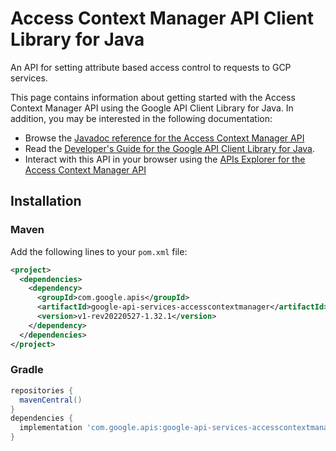 # Access Context Manager API Client Library for Java

An API for setting attribute based access control to requests to GCP services.

This page contains information about getting started with the Access Context Manager API
using the Google API Client Library for Java. In addition, you may be interested
in the following documentation:

* Browse the [Javadoc reference for the Access Context Manager API][javadoc]
* Read the [Developer's Guide for the Google API Client Library for Java][google-api-client].
* Interact with this API in your browser using the [APIs Explorer for the Access Context Manager API][api-explorer]

## Installation

### Maven

Add the following lines to your `pom.xml` file:

```xml
<project>
  <dependencies>
    <dependency>
      <groupId>com.google.apis</groupId>
      <artifactId>google-api-services-accesscontextmanager</artifactId>
      <version>v1-rev20220527-1.32.1</version>
    </dependency>
  </dependencies>
</project>
```

### Gradle

```gradle
repositories {
  mavenCentral()
}
dependencies {
  implementation 'com.google.apis:google-api-services-accesscontextmanager:v1-rev20220527-1.32.1'
}
```

[javadoc]: https://googleapis.dev/java/google-api-services-accesscontextmanager/latest/index.html
[google-api-client]: https://github.com/googleapis/google-api-java-client/
[api-explorer]: https://developers.google.com/apis-explorer/#p/accesscontextmanager/v1/
